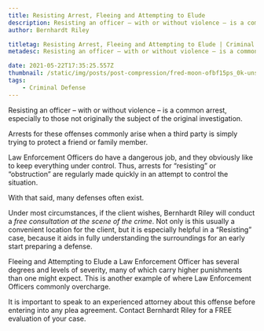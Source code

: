 ```yaml
---
title: Resisting Arrest, Fleeing and Attempting to Elude
description: Resisting an officer – with or without violence – is a common arrest, especially to those not originally the subject of the original investigation.
author: Bernhardt Riley

titletag: Resisting Arrest, Fleeing and Attempting to Elude | Criminal Defense | Bernhardt Riley
metadesc: Resisting an officer – with or without violence – is a common arrest, especially to those not originally the subject of the original investigation.

date: 2021-05-22T17:35:25.557Z
thumbnail: /static/img/posts/post-compression/fred-moon-ofbf15ps_0k-unsplash.webp
tags:
    - Criminal Defense
---
```


Resisting an officer – with or without violence – is a common arrest, especially to those not originally the subject of the original investigation.

Arrests for these offenses commonly arise when a third party is simply trying to protect a friend or family member.

Law Enforcement Officers do have a dangerous job, and they obviously like to keep everything under control. Thus, arrests for “resisting” or “obstruction” are regularly made quickly in an attempt to
control the situation.

With that said, many defenses often exist.

Under most circumstances, if the client wishes, Bernhardt Riley will conduct a *free consultation at the scene of the crime*. Not only is this usually a convenient location for the client, but it is
especially helpful in a “Resisting” case, because it aids in fully understanding the surroundings for an early start preparing a defense.

Fleeing and Attempting to Elude a Law Enforcement Officer has several degrees and levels of severity, many of which carry higher punishments than one might expect. This is another example of where Law
Enforcement Officers commonly overcharge.

It is important to speak to an experienced attorney about this offense before entering into any plea agreement. Contact Bernhardt Riley for a FREE evaluation of your case.
